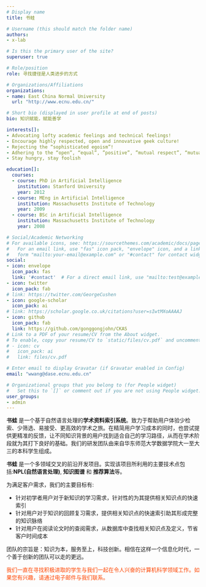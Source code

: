 ```yaml
---
# Display name
title: 书蛙

# Username (this should match the folder name)
authors:
- x-lab

# Is this the primary user of the site?
superuser: true

# Role/position
role: 寻找捷径是人类进步的方式

# Organizations/Affiliations
organizations:
- name: East China Normal University
  url: "http://www.ecnu.edu.cn/"

# Short bio (displayed in user profile at end of posts)
bio: 知识赋能，赋能善学

interests[]:
- Advocating lofty academic feelings and technical feelings!
- Encourage highly respected, open and innovative geek culture!
- Rejecting the “sophisticated egoism”!
- Adhering to the “open”, “equal”, ”positive”, ”mutual respect”, “mutual support” culture!
- Stay hungry, stay foolish

education[]:
  courses:
  - course: PhD in Artificial Intelligence
    institution: Stanford University
    year: 2012
  - course: MEng in Artificial Intelligence
    institution: Massachusetts Institute of Technology
    year: 2009
  - course: BSc in Artificial Intelligence
    institution: Massachusetts Institute of Technology
    year: 2008

# Social/Academic Networking
# For available icons, see: https://sourcethemes.com/academic/docs/page-builder/#icons
#   For an email link, use "fas" icon pack, "envelope" icon, and a link in the
#   form "mailto:your-email@example.com" or "#contact" for contact widget.
social:
- icon: envelope
  icon_pack: fas
  link: '#contact'  # For a direct email link, use "mailto:test@example.org".
- icon: twitter
  icon_pack: fab
# link: https://twitter.com/GeorgeCushen
- icon: google-scholar
  icon_pack: ai
# link: https://scholar.google.co.uk/citations?user=sIwtMXoAAAAJ
- icon: github
  icon_pack: fab
  link: https://github.com/gonggongjohn/CKAS
# Link to a PDF of your resume/CV from the About widget.
# To enable, copy your resume/CV to `static/files/cv.pdf` and uncomment the lines below.
# - icon: cv
#   icon_pack: ai
#   link: files/cv.pdf

# Enter email to display Gravatar (if Gravatar enabled in Config)
email: "wwang@dase.ecnu.edu.cn"

# Organizational groups that you belong to (for People widget)
#   Set this to `[]` or comment out if you are not using People widget.
user_groups:
- admin
---
```


**书蛙** 是一个基于自然语言处理的**学术资料索引系统**。致力于帮助用户体验少检索、少筛选、易接受、更高效的学术之旅。在精简用户学习成本的同时，也尝试提供更精准的反馈，让不同知识背景的用户找到适合自己的学习路径，从而在学术阶段就为其打下良好的基础。我们的研发团队由来自华东师范大学数据学院大一至大三的本科学生组成。

**书蛙** 是一个多领域交叉的前沿开发项目。实现该项目所利用的主要技术点包括:**NPL(自然语言处理)**, **知识图谱** 和 **推荐算法**等。

为满足客户需求，我们的主要目标有:
- 针对初学者用户对于新知识的学习需求，针对性的为其提供相关知识点的快速索引
- 针对用户对于知识的回顾复习需求，提供相关知识点的快速索引助其形成完整的知识脉络
- 针对用户在阅读论文时的查阅需求，从数据库中查找相关知识点及定义，节省客户时间成本

团队的宗旨是：知识为本，服务至上，科技创新。相信在这样一个信息化时代，一个善于创新的团队可以走的更远。


<font color='orangered'>我们一直在寻找积极进取的学生与我们一起在令人兴奋的计算机科学领域工作。如果您有兴趣，请通过电子邮件与我们联系。</font>
